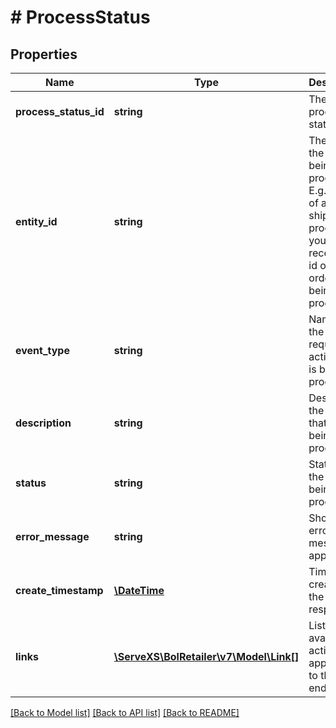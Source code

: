 # # ProcessStatus

## Properties

Name | Type | Description | Notes
------------ | ------------- | ------------- | -------------
**process_status_id** | **string** | The process status id. | [optional]
**entity_id** | **string** | The id of the object being processed. E.g. in case of a shipment process id, you will receive the id of the order item being processed. | [optional]
**event_type** | **string** | Name of the requested action that is being processed. |
**description** | **string** | Describes the action that is being processed. |
**status** | **string** | Status of the action being processed. |
**error_message** | **string** | Shows error message if applicable. | [optional]
**create_timestamp** | [**\DateTime**](\DateTime.md) | Time of creation of the response. |
**links** | [**\ServeXS\BolRetailer\v7\Model\Link[]**](Link.md) | Lists available actions applicable to this endpoint. |

[[Back to Model list]](../../README.md#models) [[Back to API list]](../../README.md#endpoints) [[Back to README]](../../README.md)
